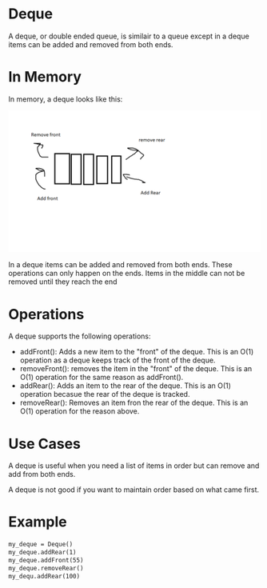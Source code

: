 # Deque

A deque, or double ended queue, is similair to a queue except in a deque items can be added and removed from both ends.

# In Memory

In memory, a deque looks like this:

![Image of deque in Memory](images/deque.png)

In a deque items can be added and removed from both ends. These operations can only happen on the ends. Items in the middle can not be removed until they reach the end

# Operations

A deque supports the following operations:

* addFront(): Adds a new item to the "front" of the deque.  This is an O(1) operation as a deque keeps track of the front of the deque.
* removeFront(): removes the item in the "front" of the deque. This is an O(1) operation for the same reason as addFront().
* addRear(): Adds an item to the rear of the deque.  This is an O(1) operation becasue the rear of the deque is tracked.
* removeRear(): Removes an item fron the rear of the deque.  This is an O(1) operation for the reason above.

# Use Cases

A deque is useful when you need a list of items in order but can remove and add from both ends.

A deque is not good if you want to maintain order based on what came first.

# Example

```
my_deque = Deque()
my_deque.addRear(1)
my_deque.addFront(55)
my_deque.removeRear()
my_dequ.addRear(100)
```